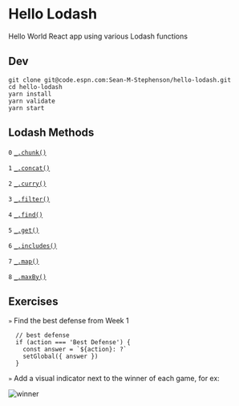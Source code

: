 # Hello Lodash

Hello World React app using various Lodash functions

## Dev

```
git clone git@code.espn.com:Sean-M-Stephenson/hello-lodash.git
cd hello-lodash
yarn install
yarn validate
yarn start
```

## Lodash Methods

`0` [`_.chunk()`](https://lodash.com/docs/4.17.10#chunk)

`1` [`_.concat()`](https://lodash.com/docs/4.17.10#concat)

`2` [`_.curry()`](https://lodash.com/docs/4.17.10#curry)

`3` [`_.filter()`](https://lodash.com/docs/4.17.10#filter)

`4` [`_.find()`](https://lodash.com/docs/4.17.10#find)

`5` [`_.get()`](https://lodash.com/docs/4.17.10#get)

`6` [`_.includes()`](https://lodash.com/docs/4.17.10#includes)

`7` [`_.map()`](https://lodash.com/docs/4.17.10#map)

`8` [`_.maxBy()`](https://lodash.com/docs/4.17.10#maxBy)

## Exercises

`»` Find the best defense from Week 1  

```
  // best defense
  if (action === 'Best Defense') {
    const answer = `${action}: ?`
    setGlobal({ answer })
  }
```

`»` Add a visual indicator next to the winner of each game, for ex:

![winner](https://s3-us-west-1.amazonaws.com/cse-tools/images/winner.png "Winner Example")
